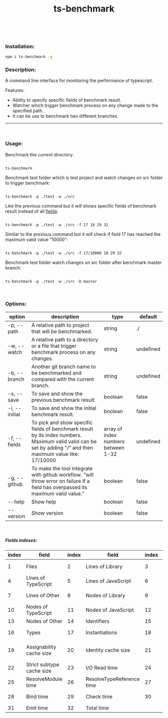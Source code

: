 <h1 align="center" >
ts-benchmark
</h1>
<br/><br/><br/>

### Installation:

```sh
npm i ts-benchmark -g
```

### Description:

A command line interface for monitoring the performance of typescript.

Features:

- Ability to specify specific fields of benchmark result.
- Watcher which trigger benchmark process on any change made to the specified path.
- It can be use to benchmark two different branches.

---

<br/>

### Usage:

Benchmark the current directory:

```shell

ts-benchmark

```

Benchmark test folder which is test project and watch changes on src folder to trigger benchmark:

```shell

ts-benchmark -p ./test -w ./src

```

Like the previous command but it will shows specific fields of benchmark result instead of all <a href="#fields">fields</a>:

```shell

ts-benchmark -p ./test -w ./src -f 17 18 29 32

```

Similar to the previous command but it will check if field 17 has reached the maximum valid value "10000":

```shell

ts-benchmark -p ./test -w ./src -f 17/10000 18 29 32

```

Benchmark test folder watch changes on src folder after benchmark master branch:

```shell

ts-benchmark -p ./test -w ./src -b master

```

<br/>

### Options:

<Table>
<thead>
<tr>
<th>option</th>
<th>description</th>
<th>type</th>
<th>default</th>
</tr>
</thead>
<tbody>
<tr>
<td>-p, --path</td>
<td>A relative path to project that will be benchmarked.</td>
<td>string</td>
<td>./</td>
</tr>
<tr>
<td>-w, --watch</td>
<td>A relative path to a directory or a file that trigger benchmark process on any changes.</td>
<td>string</td>
<td>undefined</td>
</tr>
<tr>
<td>-b, --branch</td>
<td>Another git branch name to be benchmarked and compared with the current branch.</td>
<td>string</td>
<td>undefined</td>
</tr>
<tr>
<td>-s, --save</td>
<td>To save and show the previous benchmark result.</td>
<td>boolean</td>
<td>false</td>
</tr>
<tr>
<td>-i, --initial</td>
<td>To save and show the initial benchmark result.</td>
<td>boolean</td>
<td>false</td>
</tr>
<tr>
<td>-f, --fields</td>
<td>To pick and show specific fields of benchmark result by its index numbers. Maximum valid valid can be set by adding "/" and then maximum value like: 17/10000</td>
<td>array of index numbers between 1-32</td>
<td>undefined</td>
</tr>
<tr>
<td>-g, --github</td>
<td>To make the tool integrate with github workflow. "will throw error on failure if a field has overpassed its maximum valid value."</td>
<td>boolean</td>
<td>false</td>
</tr>
<tr>
<td>--help</td>
<td>Show help</td>
<td>boolean</td>
<td>false</td>
</tr>
<tr>
<td>--version</td>
<td>Show version</td>
<td>boolean</td>
<td>false</td>
</tr>
</tbody>
</Table>

<br/>

<h5 id="fields">Fields indexes:</h5>
<Table>
<thead>
<tr>
<th>index</th>
<th>field</th>
<th>index</th>
<th>field</th>
<th>index</th>
<th>field</th>
</tr>
</thead>
<tbody>
<tr>
<td>1</td>
<td>Files</td>
<td>2</td>
<td>Lines of Library</td>
<td>3</td>
<td>Lines of Definitions</td>
</tr>
<tr>
<td>4</td>
<td>Lines of TypeScript</td>
<td>5</td>
<td>Lines of JavaScript</td>
<td>6</td>
<td>Lines of JSON</td>
</tr>
<tr>
<td>7</td>
<td>Lines of Other</td>
<td>8</td>
<td>Nodes of Library</td>
<td>9</td>
<td>Nodes of Definitions</td>
</tr>
<tr>
<td>10</td>
<td>Nodes of TypeScript</td>
<td>11</td>
<td>Nodes of JavaScript</td>
<td>12</td>
<td>Nodes of JSON</td>
</tr>
<tr>
<td>13</td>
<td>Nodes of Other</td>
<td>14</td>
<td>Identifiers</td>
<td>15</td>
<td>Symbols</td>
</tr>
<tr>
<td>16</td>
<td>Types</td>
<td>17</td>
<td>Instantiations</td>
<td>18</td>
<td>Memory used</td>
</tr>
<tr>
<td>19</td>
<td>Assignability cache size</td>
<td>20</td>
<td>Identity cache size</td>
<td>21</td>
<td>Subtype cache size</td>
</tr>
<tr>
<td>22</td>
<td>Strict subtype cache size</td>
<td>23</td>
<td>I/O Read time</td>
<td>24</td>
<td>Parse time</td>
</tr>
<tr>
<td>25</td>
<td>ResolveModule time</td>
<td>26</td>
<td>ResolveTypeReference time</td>
<td>27</td>
<td>Program time</td>
</tr>
<tr>
<td>28</td>
<td>Bind time</td>
<td>29</td>
<td>Check time</td>
<td>30</td>
<td>printTime time</td>
</tr>
<tr>
<td>31</td>
<td>Emit time</td>
<td>32</td>
<td>Total time</td>
</tr>
</tbody>
</Table>
